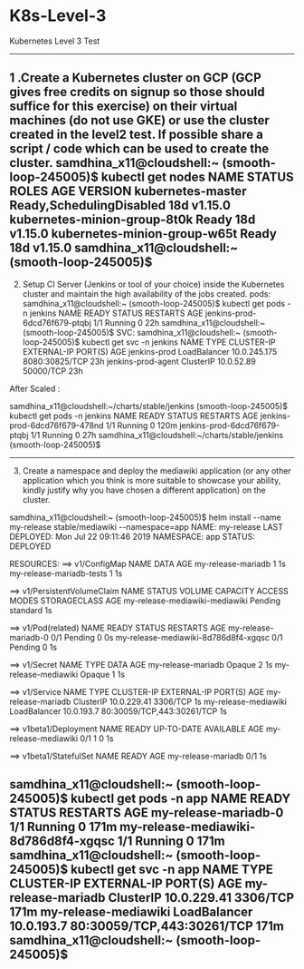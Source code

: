 # K8s-Level-3
Kubernetes Level 3 Test

-------------------------------------------------------------------------------------------------------------------

1 .Create a Kubernetes cluster on GCP (GCP gives free credits on signup so those should suffice for this exercise) on their virtual machines (do not use GKE) or use the cluster created in the level2 test. If possible share a script / code which can be used to create the cluster.
samdhina_x11@cloudshell:~ (smooth-loop-245005)$ kubectl get nodes
NAME                           STATUS                     ROLES    AGE   VERSION
kubernetes-master              Ready,SchedulingDisabled   <none>   18d   v1.15.0
kubernetes-minion-group-8t0k   Ready                      <none>   18d   v1.15.0
kubernetes-minion-group-w65t   Ready                      <none>   18d   v1.15.0
samdhina_x11@cloudshell:~ (smooth-loop-245005)$
-----------------------------------------------------------------------------------------------------------------------
2.	Setup CI Server (Jenkins or tool of your choice) inside the Kubernetes cluster and maintain the high availability of the jobs created.
  pods:
  samdhina_x11@cloudshell:~ (smooth-loop-245005)$ kubectl get pods -n jenkins
NAME                            READY   STATUS    RESTARTS   AGE
jenkins-prod-6dcd76f679-ptqbj   1/1     Running   0          22h
samdhina_x11@cloudshell:~ (smooth-loop-245005)$
SVC:
samdhina_x11@cloudshell:~ (smooth-loop-245005)$ kubectl get svc -n jenkins
NAME                 TYPE           CLUSTER-IP     EXTERNAL-IP   PORT(S)          AGE
jenkins-prod         LoadBalancer   10.0.245.175   <pending>     8080:30825/TCP   23h
jenkins-prod-agent   ClusterIP      10.0.52.89     <none>        50000/TCP        23h
  
  After Scaled :
  
  samdhina_x11@cloudshell:~/charts/stable/jenkins (smooth-loop-245005)$ kubectl get pods -n jenkins
NAME                            READY   STATUS    RESTARTS   AGE
jenkins-prod-6dcd76f679-478nd   1/1     Running   0          120m
jenkins-prod-6dcd76f679-ptqbj   1/1     Running   0          27h
samdhina_x11@cloudshell:~/charts/stable/jenkins (smooth-loop-245005)$
  
  
------------------------------------------------------------------------------------------------------------------------
3.	Create a namespace and deploy the mediawiki application (or any other application which you think is more suitable to showcase your ability, kindly justify why you have chosen a different application) on the cluster. 

samdhina_x11@cloudshell:~ (smooth-loop-245005)$ helm install --name my-release stable/mediawiki --namespace=app
NAME:   my-release
LAST DEPLOYED: Mon Jul 22 09:11:46 2019
NAMESPACE: app
STATUS: DEPLOYED

RESOURCES:
==> v1/ConfigMap
NAME                      DATA  AGE
my-release-mariadb        1     1s
my-release-mariadb-tests  1     1s

==> v1/PersistentVolumeClaim
NAME                            STATUS   VOLUME    CAPACITY  ACCESS MODES  STORAGECLASS  AGE
my-release-mediawiki-mediawiki  Pending  standard  1s

==> v1/Pod(related)
NAME                                  READY  STATUS   RESTARTS  AGE
my-release-mariadb-0                  0/1    Pending  0         0s
my-release-mediawiki-8d786d8f4-xgqsc  0/1    Pending  0         1s

==> v1/Secret
NAME                  TYPE    DATA  AGE
my-release-mariadb    Opaque  2     1s
my-release-mediawiki  Opaque  1     1s

==> v1/Service
NAME                  TYPE          CLUSTER-IP   EXTERNAL-IP  PORT(S)                     AGE
my-release-mariadb    ClusterIP     10.0.229.41  <none>       3306/TCP                    1s
my-release-mediawiki  LoadBalancer  10.0.193.7   <pending>    80:30059/TCP,443:30261/TCP  1s

==> v1beta1/Deployment
NAME                  READY  UP-TO-DATE  AVAILABLE  AGE
my-release-mediawiki  0/1    1           0          1s

==> v1beta1/StatefulSet
NAME                READY  AGE
my-release-mariadb  0/1    1s

samdhina_x11@cloudshell:~ (smooth-loop-245005)$ kubectl get pods -n app
NAME                                   READY   STATUS    RESTARTS   AGE
my-release-mariadb-0                   1/1     Running   0          171m
my-release-mediawiki-8d786d8f4-xgqsc   1/1     Running   0          171m
samdhina_x11@cloudshell:~ (smooth-loop-245005)$ kubectl get svc -n app
NAME                   TYPE           CLUSTER-IP    EXTERNAL-IP   PORT(S)                      AGE
my-release-mariadb     ClusterIP      10.0.229.41   <none>        3306/TCP                     171m
my-release-mediawiki   LoadBalancer   10.0.193.7    <pending>     80:30059/TCP,443:30261/TCP   171m
samdhina_x11@cloudshell:~ (smooth-loop-245005)$
--------------------------------------------------------------------------------------------------------------------------------------



